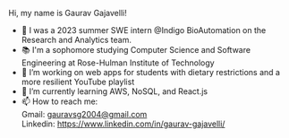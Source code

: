 Hi, my name is Gaurav Gajavelli!

- 👋 I was a 2023 summer SWE intern @Indigo BioAutomation on the Research and Analytics team.
- 📚 I'm a sophomore studying Computer Science and Software Engineering at Rose-Hulman Institute of Technology
- 🔭 I’m working on web apps for students with dietary restrictions and a more resilient YouTube playlist
- 🌱 I’m currently learning AWS, NoSQL, and React.js
- 📫 How to reach me:<br>
Gmail: gauravsg2004@gmail.com<br>
Linkedin: https://www.linkedin.com/in/gaurav-gajavelli/
